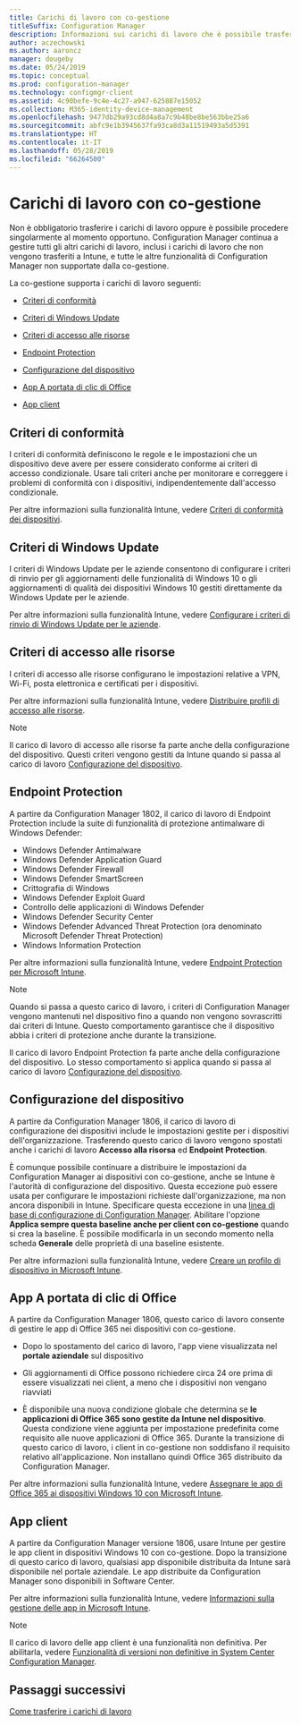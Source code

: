 ```yaml
---
title: Carichi di lavoro con co-gestione
titleSuffix: Configuration Manager
description: Informazioni sui carichi di lavoro che è possibile trasferire da Configuration Manager a Microsoft Intune.
author: aczechowski
ms.author: aaroncz
manager: dougeby
ms.date: 05/24/2019
ms.topic: conceptual
ms.prod: configuration-manager
ms.technology: configmgr-client
ms.assetid: 4c90befe-9c4e-4c27-a947-625887e15052
ms.collection: M365-identity-device-management
ms.openlocfilehash: 9477db29a93cd8d4a8a7c9b48be8be563bbe25a6
ms.sourcegitcommit: abfc9e1b3945637fa93ca8d3a11519493a5d5391
ms.translationtype: HT
ms.contentlocale: it-IT
ms.lasthandoff: 05/28/2019
ms.locfileid: "66264500"
---
```

# <a name="co-management-workloads"></a>Carichi di lavoro con co-gestione

Non è obbligatorio trasferire i carichi di lavoro oppure è possibile procedere singolarmente al momento opportuno. Configuration Manager continua a gestire tutti gli altri carichi di lavoro, inclusi i carichi di lavoro che non vengono trasferiti a Intune, e tutte le altre funzionalità di Configuration Manager non supportate dalla co-gestione.

La co-gestione supporta i carichi di lavoro seguenti:

- [Criteri di conformità](#compliance-policies)  

- [Criteri di Windows Update](#windows-update-policies)  

- [Criteri di accesso alle risorse](#resource-access-policies)  

- [Endpoint Protection](#endpoint-protection)  

- [Configurazione del dispositivo](#device-configuration)  

- [App A portata di clic di Office](#office-click-to-run-apps)  

- [App client](#client-apps)  


## <a name="compliance-policies"></a>Criteri di conformità

I criteri di conformità definiscono le regole e le impostazioni che un dispositivo deve avere per essere considerato conforme ai criteri di accesso condizionale. Usare tali criteri anche per monitorare e correggere i problemi di conformità con i dispositivi, indipendentemente dall'accesso condizionale.

Per altre informazioni sulla funzionalità Intune, vedere [Criteri di conformità dei dispositivi](https://docs.microsoft.com/intune/device-compliance-get-started).  


## <a name="windows-update-policies"></a>Criteri di Windows Update

I criteri di Windows Update per le aziende consentono di configurare i criteri di rinvio per gli aggiornamenti delle funzionalità di Windows 10 o gli aggiornamenti di qualità dei dispositivi Windows 10 gestiti direttamente da Windows Update per le aziende.

Per altre informazioni sulla funzionalità Intune, vedere [Configurare i criteri di rinvio di Windows Update per le aziende](https://docs.microsoft.com/intune/windows-update-for-business-configure).  


## <a name="resource-access-policies"></a>Criteri di accesso alle risorse

I criteri di accesso alle risorse configurano le impostazioni relative a VPN, Wi-Fi, posta elettronica e certificati per i dispositivi.

Per altre informazioni sulla funzionalità Intune, vedere [Distribuire profili di accesso alle risorse](https://docs.microsoft.com/intune/device-profiles).

> [!Note]  
> Il carico di lavoro di accesso alle risorse fa parte anche della configurazione del dispositivo. Questi criteri vengono gestiti da Intune quando si passa al carico di lavoro [Configurazione del dispositivo](#device-configuration).


## <a name="endpoint-protection"></a>Endpoint Protection

<!--1357365-->

A partire da Configuration Manager 1802, il carico di lavoro di Endpoint Protection include la suite di funzionalità di protezione antimalware di Windows Defender:

- Windows Defender Antimalware
- Windows Defender Application Guard  
- Windows Defender Firewall  
- Windows Defender SmartScreen  
- Crittografia di Windows  
- Windows Defender Exploit Guard  
- Controllo delle applicazioni di Windows Defender  
- Windows Defender Security Center  
- Windows Defender Advanced Threat Protection (ora denominato Microsoft Defender Threat Protection)
- Windows Information Protection  

Per altre informazioni sulla funzionalità Intune, vedere [Endpoint Protection per Microsoft Intune](https://docs.microsoft.com/intune/endpoint-protection-windows-10).

> [!Note]  
> Quando si passa a questo carico di lavoro, i criteri di Configuration Manager vengono mantenuti nel dispositivo fino a quando non vengono sovrascritti dai criteri di Intune. Questo comportamento garantisce che il dispositivo abbia i criteri di protezione anche durante la transizione.
>
> Il carico di lavoro Endpoint Protection fa parte anche della configurazione del dispositivo. Lo stesso comportamento si applica quando si passa al carico di lavoro [Configurazione del dispositivo](#device-configuration).<!-- SCCMDocs.nl-nl issue #4 -->


## <a name="device-configuration"></a>Configurazione del dispositivo

<!--1357903-->

A partire da Configuration Manager 1806, il carico di lavoro di configurazione dei dispositivi include le impostazioni gestite per i dispositivi dell'organizzazione. Trasferendo questo carico di lavoro vengono spostati anche i carichi di lavoro **Accesso alla risorsa** ed **Endpoint Protection**.

È comunque possibile continuare a distribuire le impostazioni da Configuration Manager ai dispositivi con co-gestione, anche se Intune è l'autorità di configurazione del dispositivo. Questa eccezione può essere usata per configurare le impostazioni richieste dall'organizzazione, ma non ancora disponibili in Intune. Specificare questa eccezione in una [linea di base di configurazione di Configuration Manager](/sccm/compliance/deploy-use/create-configuration-baselines). Abilitare l'opzione **Applica sempre questa baseline anche per client con co-gestione** quando si crea la baseline. È possibile modificarla in un secondo momento nella scheda **Generale** delle proprietà di una baseline esistente.  

Per altre informazioni sulla funzionalità Intune, vedere [Creare un profilo di dispositivo in Microsoft Intune](https://docs.microsoft.com/intune/device-profile-create).  


## <a name="office-click-to-run-apps"></a>App A portata di clic di Office

<!--1357841-->

A partire da Configuration Manager 1806, questo carico di lavoro consente di gestire le app di Office 365 nei dispositivi con co-gestione.

- Dopo lo spostamento del carico di lavoro, l'app viene visualizzata nel **portale aziendale** sul dispositivo  

- Gli aggiornamenti di Office possono richiedere circa 24 ore prima di essere visualizzati nei client, a meno che i dispositivi non vengano riavviati  

- È disponibile una nuova condizione globale che determina se **le applicazioni di Office 365 sono gestite da Intune nel dispositivo**. Questa condizione viene aggiunta per impostazione predefinita come requisito alle nuove applicazioni di Office 365. Durante la transizione di questo carico di lavoro, i client in co-gestione non soddisfano il requisito relativo all'applicazione. Non installano quindi Office 365 distribuito da Configuration Manager.  

Per altre informazioni sulla funzionalità Intune, vedere [Assegnare le app di Office 365 ai dispositivi Windows 10 con Microsoft Intune](https://docs.microsoft.com/intune/apps-add-office365).


## <a name="client-apps"></a>App client

<!--1357892-->

A partire da Configuration Manager versione 1806, usare Intune per gestire le app client in dispositivi Windows 10 con co-gestione. Dopo la transizione di questo carico di lavoro, qualsiasi app disponibile distribuita da Intune sarà disponibile nel portale aziendale. Le app distribuite da Configuration Manager sono disponibili in Software Center.

Per altre informazioni sulla funzionalità Intune, vedere [Informazioni sulla gestione delle app in Microsoft Intune](https://docs.microsoft.com/intune/app-management).

> [!Note]  
> Il carico di lavoro delle app client è una funzionalità non definitiva. Per abilitarla, vedere [Funzionalità di versioni non definitive in System Center Configuration Manager](/sccm/core/servers/manage/pre-release-features).  


## <a name="next-steps"></a>Passaggi successivi

[Come trasferire i carichi di lavoro](/sccm/comanage/how-to-switch-workloads)  
